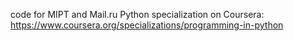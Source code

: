
code for MIPT and Mail.ru Python specialization on Coursera:
https://www.coursera.org/specializations/programming-in-python
